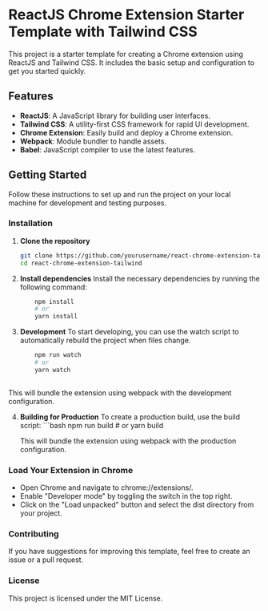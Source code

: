 # ReactJS Chrome Extension Starter Template with Tailwind CSS

This project is a starter template for creating a Chrome extension using ReactJS and Tailwind CSS. It includes the basic setup and configuration to get you started quickly.

## Features

- **ReactJS**: A JavaScript library for building user interfaces.
- **Tailwind CSS**: A utility-first CSS framework for rapid UI development.
- **Chrome Extension**: Easily build and deploy a Chrome extension.
- **Webpack**: Module bundler to handle assets.
- **Babel**: JavaScript compiler to use the latest features.

## Getting Started

Follow these instructions to set up and run the project on your local machine for development and testing purposes.

### Installation

1. **Clone the repository**

   ```bash
   git clone https://github.com/yourusername/react-chrome-extension-tailwind.git
   cd react-chrome-extension-tailwind

2. **Install dependencies**
Install the necessary dependencies by running the following command:
    ```bash
        npm install
        # or
        yarn install

3. **Development**
To start developing, you can use the watch script to automatically rebuild the project when files change.
    ```bash
        npm run watch
        # or
        yarn watch
        
This will bundle the extension using webpack with the development configuration.

4. **Building for Production**
To create a production build, use the build script:
        ```bash
            npm run build
            # or
            yarn build
        
    This will bundle the extension using webpack with the production configuration.
    
    
### Load Your Extension in Chrome
- Open Chrome and navigate to chrome://extensions/.
- Enable "Developer mode" by toggling the switch in the top right.
- Click on the "Load unpacked" button and select the dist directory from your project.

### Contributing
If you have suggestions for improving this template, feel free to create an issue or a pull request.

### License
This project is licensed under the MIT License.
